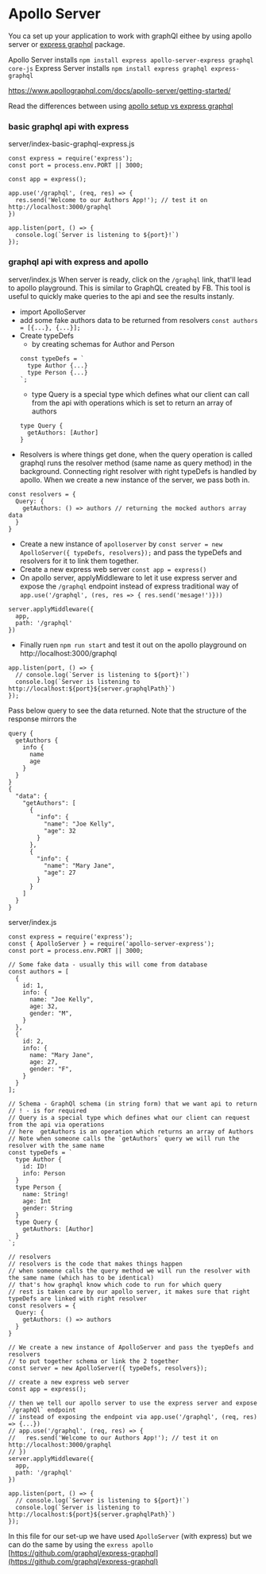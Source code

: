 # Apollo Server
You ca set up your application to work with graphQl eithee by using apollo server or [express graphql](./guides/expressGraphqlServer) package.

Apollo Server installs `npm install express apollo-server-express graphql core-js`
Express Server installs `npm install express graphql express-graphql`

https://www.apollographql.com/docs/apollo-server/getting-started/

Read the differences between using [apollo setup vs express graphql](./guides/apolloVsExpressgraphql.md)

### basic graphql api with express
server/index-basic-graphql-express.js
```
const express = require('express');
const port = process.env.PORT || 3000;

const app = express();

app.use('/graphql', (req, res) => {
  res.send('Welcome to our Authors App!'); // test it on http://localhost:3000/graphql
})

app.listen(port, () => {
  console.log(`Server is listening to ${port}!`)
});
```

### graphql api with express and apollo
server/index.js
When server is ready, click on the `/graphql` link, that'll lead to apollo playground. This is similar to GraphQL created by FB. This tool is useful to quickly make queries to the api and see the results instanly.

- import ApolloServer
- add some fake authors data to be returned from resolvers `const authors = [{...}, {...}];`
- Create typeDefs 
  - by creating schemas for Author and Person
  ```
  const typeDefs = `
    type Author {...}
    type Person {...}
  `;
  ```
  - type Query is a special type which defines what our client can call from the api with operations which is set to return an array of authors
  ```
  type Query {
    getAuthors: [Author]
  }
  ```
- Resolvers is where things get done, when the query operation is called graphql runs the resolver method (same name as query method) in the background. Connecting right resolver with right typeDefs is handled by apollo. When we create a new instance of the server, we pass both in.
```
const resolvers = {
  Query: {
    getAuthors: () => authors // returning the mocked authors array data
  }
}
```

- Create a new instance of `apolloserver` by `const server = new ApolloServer({ typeDefs, resolvers});` and pass the typeDefs and resolvers for it to link them together.
- Create a new express web server `const app = express()`
- On apollo server, applyMiddleware to let it use express server and expose the `/graphql` endpoint instead of express traditional way of `app.use('/graphql', (res, res => { res.send('mesage!')}))`
```
server.applyMiddleware({
  app,
  path: '/graphql'
})
```
- Finally ruen `npm run start` and test it out on the apollo playground on http://localhost:3000/graphql
```
app.listen(port, () => {
  // console.log(`Server is listening to ${port}!`)
  console.log(`Server is listening to http://localhost:${port}${server.graphqlPath}`)
});
```
Pass below query to see the data returned. Note that the structure of the response mirrors the 
```
query {
  getAuthors {
    info {
      name
      age
    }
  }
}
{
  "data": {
    "getAuthors": [
      {
        "info": {
          "name": "Joe Kelly",
          "age": 32
        }
      },
      {
        "info": {
          "name": "Mary Jane",
          "age": 27
        }
      }
    ]
  }
}
```

server/index.js
```
const express = require('express');
const { ApolloServer } = require('apollo-server-express');
const port = process.env.PORT || 3000;

// Some fake data - usually this will come from database
const authors = [
  {
    id: 1,
    info: {
      name: "Joe Kelly",
      age: 32,
      gender: "M",
    }
  },
  {
    id: 2,
    info: {
      name: "Mary Jane",
      age: 27,
      gender: "F",
    }
  }
];

// Schema - GraphQl schema (in string form) that we want api to return
// ! - is for required
// Query is a special type which defines what our client can request from the api via operations
// here  getAuthors is an operation which returns an array of Authors
// Note when someone calls the `getAuthors` query we will run the resolver with the same name
const typeDefs = `
  type Author {
    id: ID!
    info: Person
  }
  type Person {
    name: String!
    age: Int
    gender: String
  }
  type Query {
    getAuthors: [Author]
  }
`;

// resolvers
// resolvers is the code that makes things happen
// when someone calls the query method we will run the resolver with the same name (which has to be identical)
// that's how graphql know which code to run for which query
// rest is taken care by our apollo server, it makes sure that right typeDefs are linked with right resolver
const resolvers = {
  Query: {
    getAuthors: () => authors
  }
}

// We create a new instance of ApolloServer and pass the tyepDefs and resolvers 
// to put together schema or link the 2 together
const server = new ApolloServer({ typeDefs, resolvers});

// create a new express web server
const app = express();

// then we tell our apollo server to use the express server and expose `/graphQl` endpoint
// instead of exposing the endpoint via app.use('/graphql', (req, res) => {...})
// app.use('/graphql', (req, res) => {
//   res.send('Welcome to our Authors App!'); // test it on http://localhost:3000/graphql
// })
server.applyMiddleware({
  app,
  path: '/graphql'
})

app.listen(port, () => {
  // console.log(`Server is listening to ${port}!`)
  console.log(`Server is listening to http://localhost:${port}${server.graphqlPath}`)
});
```

In this file for our set-up we have used `ApolloServer` (with express) but we can do the same by using the `exress apollo` 
[https://github.com/graphql/express-graphql](https://github.com/graphql/express-graphql)
